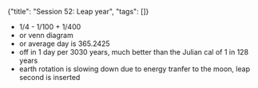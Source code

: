 {"title": "Session 52: Leap year", "tags": []}

* 1/4 - 1/100 + 1/400
* or venn diagram
* or average day is 365.2425
* off in 1 day per 3030 years, much better than the Julian cal of 1 in 128 years
* earth rotation is slowing down due to energy tranfer to the moon, leap second is inserted

